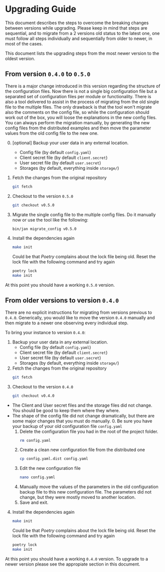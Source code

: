 # Upgrading Guide

This document describes the steps to overcome the breaking changes between versions while upgrading.
Please keep in mind that steps are sequential, and to migrate from a 2 versions old status to the latest one, one must follow all steps individually and sequentially from older to newer, in most of the cases.

This document lists the upgrading steps from the most newer version to the oldest version.

## From version `0.4.0` to `0.5.0`

There is a major change introduced in this version regarding the structure of the configuration files. Now there is not a single big configuration file but a separated set of configuration files per module or functionality.
There is also a tool delivered to assist in the process of migrating from the old single file to the multiple files. The only drawback is that the tool won't migrate also the comments on the config file, so while the configuration should work out of the box, you will loose the explanations in the new config files. You can always perform the migration manually, by generating the new config files from the distributed examples and then move the parameter values from the old config file to the new one.

0. [optional] Backup your user data in any external location.
    - Config file (by default `config.yaml`)
    - Client secret file (by default `client.secret`)
    - User secret file (by default `user.secret`)
    - Storages (by default, everything inside `storage/`)
1. Fetch the changes from the original repository
    ```bash
    git fetch
    ```
2. Checkout to the version `0.5.0`
    ```bash
    git checkout v0.5.0
    ```
3. Migrate the single config file to the multiple config files. Do it manually now or use the tool like the following:
    ```bash
    bin/jan migrate_config v0.5.0
    ```
4. Install the dependencies again
    ```bash
    make init 
    ```

    Could be that *Poetry* complains about the lock file being old. Reset the lock file with the following command and try again
    ```bash
    poetry lock 
    make init
    ```

At this point you should have a working `0.5.0` version.


## From older versions to version `0.4.0`

There are no explicit instructions for migrating from versions previous to `0.4.0`.
Generically, you would like to move the version `0.4.0` manually and then migrate to a newer one observing every individual step.

To bring your instance to version `0.4.0`:
1. Backup your user data in any external location.
    - Config file (by default `config.yaml`)
    - Client secret file (by default `client.secret`)
    - User secret file (by default `user.secret`)
    - Storages (by default, everything inside `storage/`)
2. Fetch the changes from the original repository
    ```bash
    git fetch
    ```
3. Checkout to the version `0.4.0`
    ```bash
    git checkout v0.4.0
    ```

* The Client and User secret files and the storage files did not change. You should be good to keep them where they where.
* The shape of the config file did not change dramatically, but there are some major changes that you must do manually.
    0. Be sure you have your backup of your old configuration file `config.yaml`
    1. Delete the configuration file you had in the root of the project folder.
        ```bash
        rm config.yaml
        ```
    2. Create a clean new configuration file from the distributed one
        ```bash
        cp config.yaml.dist config.yaml
        ```
    3. Edit the new configuration file
        ```bash
        nano config.yaml
        ```
    4. Manually move the values of the parameters in the old configuration backup file to this new configuration file. The parameters did not change, but they were mostly moved to another location.
    5. Save and exit.

4. Install the dependencies again
    ```bash
    make init 
    ```

    Could be that *Poetry* complains about the lock file being old. Reset the lock file with the following command and try again
    ```bash
    poetry lock 
    make init
    ```

At this point you should have a working `0.4.0` version. To upgrade to a newer version please see the appropiate section in this document.